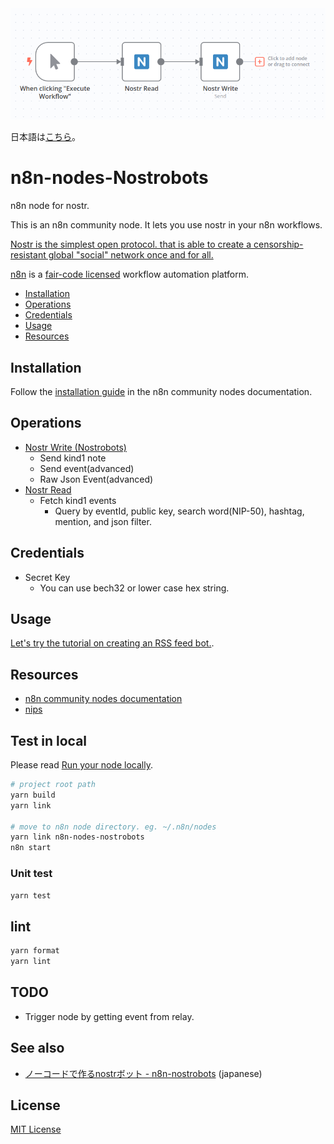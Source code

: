 <img src="./assets/top-image.png" width=600px height=auto />

日本語は[こちら](./README-ja.md)。

# n8n-nodes-Nostrobots

n8n node for nostr.

This is an n8n community node. It lets you use nostr in your n8n workflows.

[Nostr is the simplest open protocol. that is able to create a censorship-resistant global "social" network once and for all.](https://github.com/nostr-protocol/nostr)


[n8n](https://n8n.io/) is a [fair-code licensed](https://docs.n8n.io/reference/license/) workflow automation platform.

* [Installation](#installation)  
* [Operations](#operations)  
* [Credentials](#credentials)
* [Usage](#usage)
* [Resources](#resources)  

## Installation

Follow the [installation guide](https://docs.n8n.io/integrations/community-nodes/installation/) in the n8n community nodes documentation.

## Operations

- [Nostr Write (Nostrobots)](./doc/write.md)
  - Send kind1 note
  - Send event(advanced)
  - Raw Json Event(advanced)
- [Nostr Read](./doc/read.md)
  - Fetch kind1 events
    - Query by eventId, public key, search word(NIP-50), hashtag, mention, and json filter. 

## Credentials

- Secret Key
  - You can use bech32 or lower case hex string.

## Usage

[Let's try the tutorial on creating an RSS feed bot.](./doc/rss-feed-bot.md).

## Resources

* [n8n community nodes documentation](https://docs.n8n.io/integrations/community-nodes/)
* [nips](https://github.com/nostr-protocol/nips#nips)


## Test in local

Please read [Run your node locally](https://docs.n8n.io/integrations/creating-nodes/test/run-node-locally/#run-your-node-locally).

``` sh
# project root path
yarn build
yarn link

# move to n8n node directory. eg. ~/.n8n/nodes
yarn link n8n-nodes-nostrobots
n8n start
```

### Unit test

``` sh
yarn test
```

## lint

``` sh
yarn format
yarn lint
```

## TODO

- Trigger node by getting event from relay.

## See also

- [ノーコードで作るnostrボット - n8n-nostrobots](https://habla.news/u/ocknamo@ocknamo.com/1702402471044) (japanese)

## License

[MIT License](LICENSE.md)
